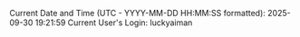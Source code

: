 Current Date and Time (UTC - YYYY-MM-DD HH:MM:SS formatted): 2025-09-30 19:21:59
Current User's Login: luckyaiman
